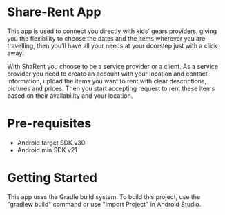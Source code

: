 # Share-Rent App
This app is used to connect you directly with kids’ gears providers, giving you the flexibility to choose the dates and the items wherever you are travelling, then you’ll have all your needs at your doorstep just with a click away!

With ShaRent you choose to be a service provider or a client. As a service provider you need to create an account with your location and contact information, upload the items you want to rent with clear descriptions, pictures and prices. Then you start accepting request to rent these items based on their availability and your location.

# Pre-requisites
* Android target SDK v30
* Android min SDK v21

# Getting Started
This app uses the Gradle build system. To build this project, use the "gradlew build" command or use "Import Project" in Android Studio.
